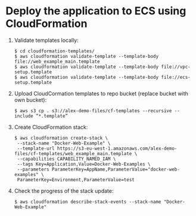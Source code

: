 # Deploy the application to ECS using CloudFormation

1. Validate templates locally:
      ```
      $ cd cloudformation-templates/
      $ aws cloudformation validate-template --template-body file://web_example_main.template
      $ aws cloudformation validate-template --template-body file://vpc-setup.template
      $ aws cloudformation validate-template --template-body file://ecs-setup.template
      ```
1. Upload CloudCormation templates to repo bucket (replace bucket with own bucket):
      ```
      $ aws s3 cp . s3://alex-demo-files/cf-templates --recursive --include “*.template”
      ```
1. Create CloudFormation stack:
      ```
      $ aws cloudformation create-stack \
       --stack-name "Docker-Web-Example" \
       --template-url https://s3-eu-west-1.amazonaws.com/alex-demo-files/cf-templates/web_example_main.template \
       --capabilities CAPABILITY_NAMED_IAM \
       --tags Key=Application,Value=Docker-Web-Examples \
       --parameters ParameterKey=AppName,ParameterValue="docker-web-examples" \
       ParameterKey=Environment,ParameterValue=test
      ```
1. Check the progress of the stack update:
      ```
      $ aws cloudformation describe-stack-events --stack-name "Docker-Web-Example"
      ```
